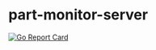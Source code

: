 # part-monitor-server
[![Go Report Card](https://goreportcard.com/badge/github.com/zencrust/part-monitor-server)](https://goreportcard.com/report/github.com/zencrust/part-monitor-server)
